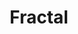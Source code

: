 ---
codehost: https://github.com/https://github.com/frctl/fractal
logohandle: fractalbuild
sort: fractal
title: Fractal
website: https://fractal.build/
---